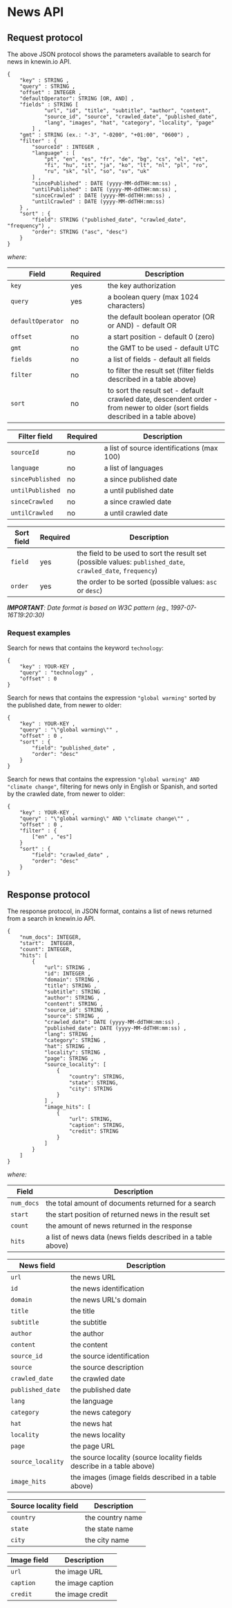 # News API

## Request protocol

The above JSON protocol shows the parameters available to search for news in knewin.io API.

```
{
	"key" : STRING ,
	"query" : STRING ,
	"offset" : INTEGER ,
  	"defaultOperator": STRING [OR, AND] ,
	"fields" : STRING [
			"url", "id", "title", "subtitle", "author", "content", 
			"source_id", "source", "crawled_date", "published_date", 
			"lang", "images", "hat", "category", "locality", "page"
		] ,
	"gmt" : STRING (ex.: "-3", "-0200", "+01:00", "0600") ,
	"filter" : {
		"sourceId" : INTEGER ,
		"language" : [
			"pt", "en", "es", "fr", "de", "bg", "cs", "el", "et", 
			"fi", "hu", "it", "ja", "ko", "lt", "nl", "pl", "ro", 
			"ru", "sk", "sl", "so", "sv", "uk"
		] ,
		"sincePublished" : DATE (yyyy-MM-ddTHH:mm:ss) ,
		"untilPublished" : DATE (yyyy-MM-ddTHH:mm:ss) ,
		"sinceCrawled" : DATE (yyyy-MM-ddTHH:mm:ss) ,
		"untilCrawled" : DATE (yyyy-MM-ddTHH:mm:ss)
	} ,
	"sort" : {
		"field": STRING ("published_date", "crawled_date", "frequency") ,
		"order": STRING ("asc", "desc")
	}
}
```

*where:*

Field | Required | Description
----- | -------- | -----------
`key` | yes | the key authorization
`query` | yes | a boolean query (max 1024 characters)
`defaultOperator` | no | the default boolean operator (OR or AND) - default OR
`offset` | no | a start position - default 0 (zero)
`gmt` | no |  the GMT to be used - default UTC
`fields` | no | a list of fields - default all fields
`filter` | no | to filter the result set (filter fields described in a table above)
`sort` | no | to sort the result set - default crawled date, descendent order - from newer to older (sort fields described in a table above)

Filter field | Required | Description
------------ | -------- | -----------
`sourceId` | no | a list of source identifications (max 100)
`language` | no | a list of languages
`sincePublished` | no | a since published date
`untilPublished` | no | a until published date
`sinceCrawled` | no | a since crawled date
`untilCrawled` | no | a until crawled date


Sort field | Required | Description
---------- | -------- | -----------
`field` | yes | the field to be used to sort the result set (possible values: `published_date`, `crawled_date`, `frequency`)
`order` | yes | the order to be sorted (possible values: `asc` or `desc`)


*__IMPORTANT__: Date format is based on W3C pattern (eg., 1997-07-16T19:20:30)*

### Request examples

Search for news that contains the keyword `technology`:

```
{
	"key" : YOUR-KEY ,
	"query" : "technology" ,
	"offset" : 0
}
```

Search for news that contains the expression `"global warming"` sorted by the published date, from newer to older:

```
{
	"key" : YOUR-KEY ,
	"query" : "\"global warming\"" ,
	"offset" : 0 ,
	"sort" : {
		"field": "published_date" ,
		"order": "desc"
	}
}
```

Search for news that contains the expression `"global warming" AND "climate change"`, filtering for news only in English or Spanish, and sorted by the crawled date, from newer to older:

```
{
	"key" : YOUR-KEY ,
	"query" : "\"global warming\" AND \"climate change\"" ,
	"offset" : 0 ,
	"filter" : {
		["en" , "es"]
	}
	"sort" : {
		"field": "crawled_date" ,
		"order": "desc"
	}
}
```

## Response protocol

The response protocol, in JSON format, contains a list of news returned from a search in knewin.io API.

```
{
	"num_docs": INTEGER,
	"start":  INTEGER,
	"count": INTEGER,
	"hits": [	
		{
			"url": STRING ,
			"id": INTEGER ,
			"domain": STRING ,
			"title": STRING ,
			"subtitle": STRING ,
			"author": STRING ,
			"content": STRING ,
			"source_id": STRING ,
			"source": STRING ,
			"crawled_date": DATE (yyyy-MM-ddTHH:mm:ss) ,
			"published_date": DATE (yyyy-MM-ddTHH:mm:ss) ,
			"lang": STRING ,
			"category": STRING ,
			"hat": STRING ,
			"locality": STRING ,
			"page": STRING ,
			"source_locality": [
				{
					"country": STRING,
					"state": STRING, 
					"city": STRING
				}
			] ,
			"image_hits": [
				{
					"url": STRING,
					"caption": STRING,
					"credit": STRING
				}
			]
		}
	]
}
```

*where:*

Field | Description
----- | -----------
`num_docs` | the total amount of documents returned for a search
`start` | the start position of returned news in the result set
`count`| the amount of news returned in the response
`hits` | a list of news data (news fields described in a table above)


News field | Description
---------- | -----------
`url`| the news URL
`id` | the news identification
`domain` | the news URL's domain
`title` | the title
`subtitle` | the subtitle
`author` | the author
`content` | the content
`source_id` | the source identification
`source` | the source description
`crawled_date` | the crawled date
`published_date` | the published date
`lang` | the language
`category` | the news category
`hat` | the news hat
`locality` | the news locality
`page` | the page URL
`source_locality` | the source locality (source locality fields describe in a table above)
`image_hits` | the images (image fields described in a table above)


Source locality field | Description
--------------------- | -----------
`country` | the country name
`state` | the state name
`city` | the city name


Image field | Description
--------------------- | -----------
`url` | the image URL
`caption` | the image caption
`credit` | the image credit


